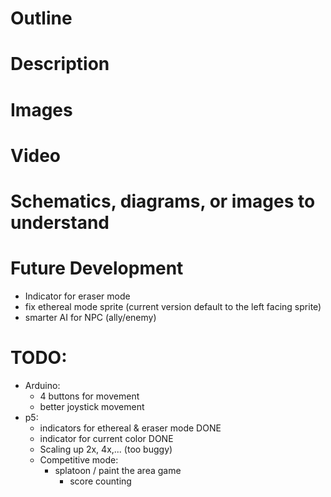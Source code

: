 # Outline

# Description

# Images

# Video

# Schematics, diagrams, or images to understand

# Future Development
- Indicator for eraser mode
- fix ethereal mode sprite (current version default to the left facing sprite)
- smarter AI for NPC (ally/enemy)


# TODO:
- Arduino:
    - 4 buttons for movement
    - better joystick movement
- p5:
    - indicators for ethereal & eraser mode DONE
    - indicator for current color DONE
    - Scaling up 2x, 4x,... (too buggy)
    - Competitive mode:
        - splatoon / paint the area game
            - score counting



